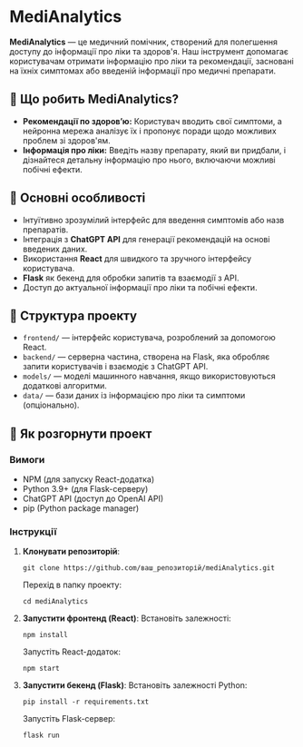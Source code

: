 # MediAnalytics

**MediAnalytics** — це медичний помічник, створений для полегшення доступу до інформації про ліки та здоров'я. Наш інструмент допомагає користувачам отримати інформацію про ліки та рекомендації, засновані на їхніх симптомах або введеній інформації про медичні препарати.

## 🏥 Що робить MediAnalytics?

- **Рекомендації по здоров’ю:** Користувач вводить свої симптоми, а нейронна мережа аналізує їх і пропонує поради щодо можливих проблем зі здоров'ям.
- **Інформація про ліки:** Введіть назву препарату, який ви придбали, і дізнайтеся детальну інформацію про нього, включаючи можливі побічні ефекти.

## 🔑 Основні особливості

- Інтуїтивно зрозумілий інтерфейс для введення симптомів або назв препаратів.
- Інтеграція з **ChatGPT API** для генерації рекомендацій на основі введених даних.
- Використання **React** для швидкого та зручного інтерфейсу користувача.
- **Flask** як бекенд для обробки запитів та взаємодії з API.
- Доступ до актуальної інформації про ліки та побічні ефекти.

## 📂 Структура проекту

- `frontend/` — інтерфейс користувача, розроблений за допомогою React.
- `backend/` — серверна частина, створена на Flask, яка обробляє запити користувачів і взаємодіє з ChatGPT API.
- `models/` — моделі машинного навчання, якщо використовуються додаткові алгоритми.
- `data/` — бази даних із інформацією про ліки та симптоми (опціонально).

## 🚀 Як розгорнути проект

### Вимоги
- NPM (для запуску React-додатка)
- Python 3.9+ (для Flask-серверу)
- ChatGPT API (доступ до OpenAI API)
- pip (Python package manager)

### Інструкції

1. **Клонувати репозиторій**:
   ```
   git clone https://github.com/ваш_репозиторій/mediAnalytics.git
   ```
   Перехід в папку проекту:
   ```
   cd mediAnalytics
   ```

2. **Запустити фронтенд (React)**:
   Встановіть залежності:
   ```
   npm install
   ```
   Запустіть React-додаток:
   ```
   npm start
   ```
4. **Запустити бекенд (Flask)**:
   Встановіть залежності Python:
   ```
   pip install -r requirements.txt
   ```
   Запустіть Flask-сервер:
   ```
   flask run
   ```
